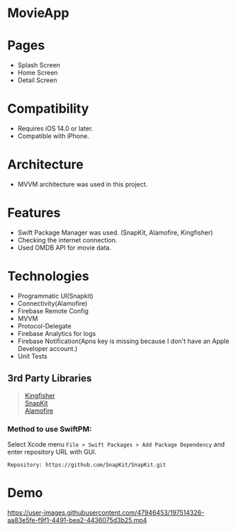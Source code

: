 # MovieApp

# Pages
- Splash Screen
- Home Screen
- Detail Screen

# Compatibility
- Requires iOS 14.0 or later. 
- Compatible with iPhone.

# Architecture
- MVVM architecture was used in this project.

# Features
- Swift Package Manager was used. (SnapKit, Alamofire, Kingfisher)
- Checking the internet connection.
- Used OMDB API for movie data.

# Technologies
- Programmatic UI(Snapkit)
- Connectivity(Alamofire)
- Firebase Remote Config
- MVVM
- Protocol-Delegate
- Firebase Analytics for logs
- Firebase Notification(Apns key is missing because I don't have an Apple Developer account.)
- Unit Tests

## 3rd Party Libraries
> <a href="https://github.com/onevcat/Kingfisher">Kingfisher</a>\
> <a href="https://github.com/SnapKit/SnapKit">SnapKit</a>\
> <a href="https://github.com/Alamofire/Alamofire">Alamofire</a>

### Method to use SwiftPM:
Select Xcode menu `File > Swift Packages > Add Package Dependency` and enter repository URL with GUI.  
```
Repository: https://github.com/SnapKit/SnapKit.git
```
# Demo

https://user-images.githubusercontent.com/47946453/197514326-aa83e5fe-f9f1-4491-bea2-4436075d3b25.mp4



